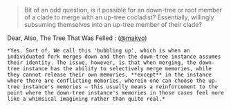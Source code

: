 ---
---

> Bit of an odd question, is it possible for an down-tree or root member of a clade to merge with an up-tree cocladist? Essentially, willingly subsuming themselves into an up-tree member of their clade?

Dear, Also, The Tree That Was Felled 
:   ([@makyo](https://cohost.org/makyo))

    *Yes. Sort of. We call this 'bubbling up', which is when an individuated fork merges down and then the down-tree instance assumes their identity. The issue, however, is that when merging, the down-tree instance has the ability to selectively merge memories, while they cannot release their own memories, **except** in the instance where there are conflicting memories, wherein one can choose the up-tree instance's memories — this usually means a reinforcement to the point where the down-tree instance's memories in those cases feel more like a whimsical imagining rather than quite real.*
